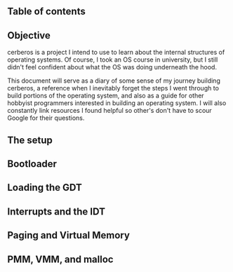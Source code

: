 
## Table of contents

## Objective
cerberos is a project I intend to use to learn about the internal structures of operating systems. Of course, I took an OS course in university, but I still didn't feel confident about what the OS was doing underneath the hood. 

This document will serve as a diary of some sense of my journey building cerberos, a reference when I inevitably forget the steps I went through to build portions of the operating system, and also as a guide for other hobbyist programmers interested in building an operating system. I will also constantly link resources I found helpful so other's don't have to scour Google for their questions.

## The setup

## Bootloader 

## Loading the GDT

## Interrupts and the IDT

## Paging and Virtual Memory

## PMM, VMM, and malloc